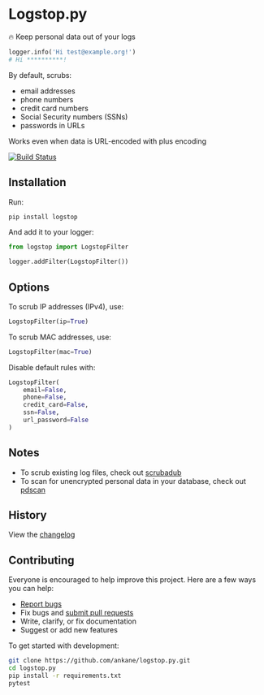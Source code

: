 # Logstop.py

🔥 Keep personal data out of your logs

```python
logger.info('Hi test@example.org!')
# Hi **********!
```

By default, scrubs:

- email addresses
- phone numbers
- credit card numbers
- Social Security numbers (SSNs)
- passwords in URLs

Works even when data is URL-encoded with plus encoding

[![Build Status](https://github.com/ankane/logstop.py/actions/workflows/build.yml/badge.svg)](https://github.com/ankane/logstop.py/actions)

## Installation

Run:

```sh
pip install logstop
```

And add it to your logger:

```python
from logstop import LogstopFilter

logger.addFilter(LogstopFilter())
```

## Options

To scrub IP addresses (IPv4), use:

```python
LogstopFilter(ip=True)
```

To scrub MAC addresses, use:

```python
LogstopFilter(mac=True)
```

Disable default rules with:

```python
LogstopFilter(
    email=False,
    phone=False,
    credit_card=False,
    ssn=False,
    url_password=False
)
```

## Notes

- To scrub existing log files, check out [scrubadub](https://github.com/datascopeanalytics/scrubadub)
- To scan for unencrypted personal data in your database, check out [pdscan](https://github.com/ankane/pdscan)

## History

View the [changelog](https://github.com/ankane/logstop.py/blob/master/CHANGELOG.md)

## Contributing

Everyone is encouraged to help improve this project. Here are a few ways you can help:

- [Report bugs](https://github.com/ankane/logstop.py/issues)
- Fix bugs and [submit pull requests](https://github.com/ankane/logstop.py/pulls)
- Write, clarify, or fix documentation
- Suggest or add new features

To get started with development:

```sh
git clone https://github.com/ankane/logstop.py.git
cd logstop.py
pip install -r requirements.txt
pytest
```
